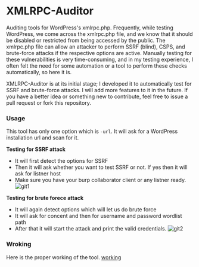 # XMLRPC-Auditor
Auditing tools for WordPress's xmlrpc.php. Frequently, while testing WordPress, we come across the xmlrpc.php file, and we know that it should be disabled or restricted from being accessed by the public. The xmlrpc.php file can allow an attacker to perform SSRF (blind), CSPS, and brute-force attacks if the respective options are active. Manually testing for these vulnerabilities is very time-consuming, and in my testing experience, I often felt the need for some automation or a tool to perform these checks automatically, so here it is.

XMLRPC-Auditor is at its initial stage; I developed it to automatically test for SSRF and brute-force attacks. I will add more features to it in the future. If you have a better idea or something new to contribute, feel free to issue a pull request or fork this repository.

### Usage
This tool has only one option which is `-url`. It will ask for a WordPress installation url and scan for it.

**Testing for SSRF attack**
+ It will first detect the options for SSRF
+ Then it will ask whether you want to test SSRF or not. If yes then it will ask for listner host
+ Make sure you have your burp collaborator client or any listner ready.
![git1](https://github.com/user-attachments/assets/72761e85-a335-4c38-ba7c-c921a85f8ec4)

**Testing for brute forece attack**
+ It will again detect options which will let us do brute force
+ It will ask for concent and then for username and password wordlist path
+ After that it will start the attack and print the valid credentials.
  ![git2](https://github.com/user-attachments/assets/f93edeae-144e-4860-808f-84b85b7c2f17)

### Wroking
Here is the proper working of the tool.
[working](https://github.com/user-attachments/assets/e796f95d-3a6d-4d16-a2ae-0b0f08ba2386)

